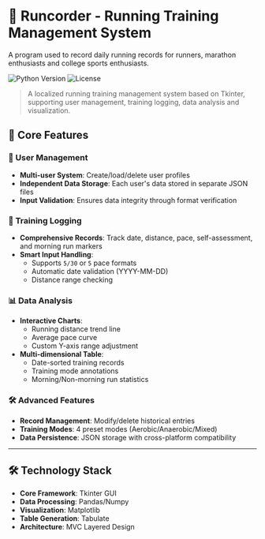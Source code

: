 # 🏃 Runcorder - Running Training Management System
A program used to record daily running records for runners, marathon enthusiasts and college sports enthusiasts.

![Python Version](https://img.shields.io/badge/Python-3.8%2B-blue?logo=python)
![License](https://img.shields.io/badge/License-MIT-green)

> A localized running training management system based on Tkinter, supporting user management, training logging, data analysis and visualization.

## 🌟 Core Features

### 👥 User Management
- **Multi-user System**: Create/load/delete user profiles
- **Independent Data Storage**: Each user's data stored in separate JSON files
- **Input Validation**: Ensures data integrity through format verification

### 📝 Training Logging
- **Comprehensive Records**: Track date, distance, pace, self-assessment, and morning run markers
- **Smart Input Handling**:
  - Supports `5/30` or `5` pace formats
  - Automatic date validation (YYYY-MM-DD)
  - Distance range checking

### 📊 Data Analysis
- **Interactive Charts**:
  - Running distance trend line
  - Average pace curve
  - Custom Y-axis range adjustment
- **Multi-dimensional Table**:
  - Date-sorted training records
  - Training mode annotations
  - Morning/Non-morning run statistics

### 🛠️ Advanced Features
- **Record Management**: Modify/delete historical entries
- **Training Modes**: 4 preset modes (Aerobic/Anaerobic/Mixed)
- **Data Persistence**: JSON storage with cross-platform compatibility

---

## 🛠️ Technology Stack

- **Core Framework**: Tkinter GUI
- **Data Processing**: Pandas/Numpy
- **Visualization**: Matplotlib
- **Table Generation**: Tabulate
- **Architecture**: MVC Layered Design
